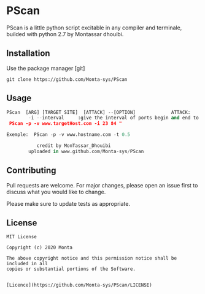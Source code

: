 # PScan

PScan is a little python script excitable in any compiler and terminale, builded with python 2.7 by Montassar dhouibi. 

## Installation

Use the package manager [git] 

```
git clone https://github.com/Monta-sys/PScan
```

## Usage

``` python 
PScan  [ARG] [TARGET SITE]  [ATTACK] --[OPTION]             ATTACK:                                                             -a --adminFinder  :select panel finder attack               -p --PortScan     : select Ports Scanner attack     ARGUMENTS:                                                          -v --victimHost   : give the url adress of the target host                                                      OPTION:                                                             -t --Time_Out     :give the value of timeout in secends
        -i --interval     :give the interval of ports begin and end to try "exemple:
 PScan -p -v www.targetHost.com -i 23 84 "

Exemple:  PScan -p -v www.hostname.com -t 0.5

           credit by MonTassar_Dhouibi
        uploaded in www.github.com/Monta-sys/PScan

```

## Contributing
Pull requests are welcome. For major changes, please open an issue first to discuss what you would like to change.

Please make sure to update tests as appropriate.

## License
```
MIT License

Copyright (c) 2020 Monta

The above copyright notice and this permission notice shall be included in all
copies or substantial portions of the Software.


[Licence](https://github.com/Monta-sys/PScan/LICENSE) 
```
